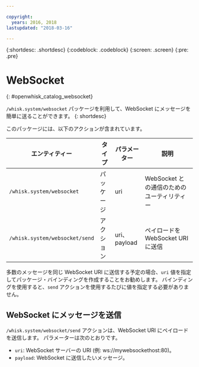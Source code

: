 ```yaml
---

copyright:
  years: 2016, 2018
lastupdated: "2018-03-16"

---
```


{:shortdesc: .shortdesc}
{:codeblock: .codeblock}
{:screen: .screen}
{:pre: .pre}

# WebSocket
{: #openwhisk_catalog_websocket}

`/whisk.system/websocket` パッケージを利用して、WebSocket にメッセージを簡単に送ることができます。
{: shortdesc}

このパッケージには、以下のアクションが含まれています。

| エンティティー | タイプ | パラメーター | 説明 |
| --- | --- | --- | --- |
| `/whisk.system/websocket` | パッケージ | uri | WebSocket との通信のためのユーティリティー |
| `/whisk.system/websocket/send` | アクション | uri、payload | ペイロードを WebSocket URI に送信 |

多数のメッセージを同じ WebSocket URI に送信する予定の場合、`uri` 値を指定してパッケージ・バインディングを作成することをお勧めします。 バインディングを使用すると、`send` アクションを使用するたびに値を指定する必要がありません。

## WebSocket にメッセージを送信

`/whisk.system/websocket/send` アクションは、WebSocket URI にペイロードを送信します。 パラメーターは次のとおりです。

- `uri`: WebSocket サーバーの URI (例: ws://mywebsockethost:80)。
- `payload`: WebSocket に送信したいメッセージ。
